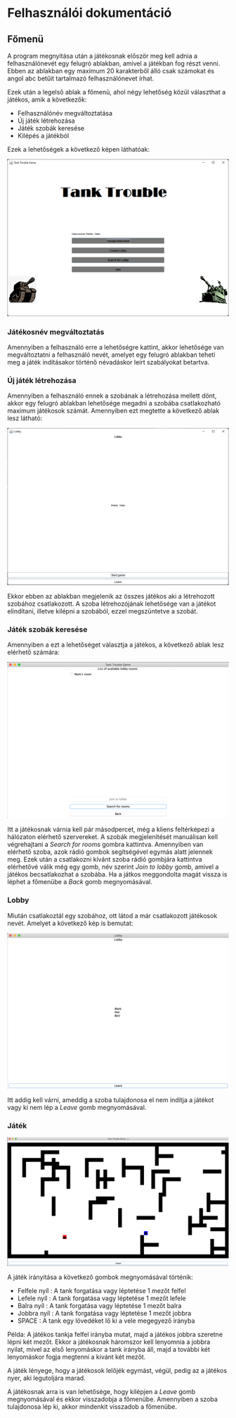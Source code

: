 # Felhasználói dokumentáció

## Főmenü

A program megnyitása után a játékosnak először meg kell adnia a felhasználónevét egy felugró ablakban, amivel a játékban fog részt venni. Ebben az ablakban egy maximum 20 karakterből álló csak számokat és angol abc betűit tartalmazó felhasználónevet írhat.

Ezek után a legelső ablak a főmenü, ahol négy lehetőség közül választhat a játékos, amik a következők:
- Felhasználónév megváltoztatása
- Új játék létrehozása
- Játék szobák keresése
- Kilépés a játékból

Ezek a lehetőségek a következő képen láthatóak:

![](img/welcome.png)

### Játékosnév megváltoztatás
Amennyiben a felhasználó erre a lehetőségre kattint, akkor lehetősége van megváltoztatni a felhasználó nevét, amelyet egy felugró ablakban teheti meg a játék indításakor történő névadáskor leírt szabályokat betartva.

### Új játék létrehozása

Amennyiben a felhasználó ennek a szobának a létrehozása mellett dönt, akkor egy felugró ablakban lehetősége megadni a szobába csatlakozható maximum játékosok számát. Amennyiben ezt megtette a következő ablak lesz látható:

![](img/lobby.png)

Ekkor ebben az ablakban megjelenik az összes játékos aki a létrehozott szobához csatlakozott. A szoba létrehozójának lehetősége van a játékot elindítani, illetve kilépni a szobából, ezzel megszüntetve a szobát.

### Játék szobák keresése

Amennyiben a ezt a lehetőséget választja a játékos, a következő ablak lesz elérhető számára:

![](img/room.png)

Itt a játékosnak várnia kell pár másodpercet, még a kliens feltérképezi a hálózaton elérhető szervereket. A szobák megjelenítését manuálisan kell végrehajtani a *Search for rooms* gombra kattintva. Amennyiben van elérhető szoba, azok rádió gombok segítségével egymás alatt jelennek meg. Ezek után a csatlakozni kívánt szoba rádió gombjára kattintva elérhetővé válik még egy gomb, név szerint  *Join to lobby* gomb, amivel a játékos becsatlakozhat a szobába. Ha a játkos meggondolta magát vissza is léphet a főmenübe a *Back* gomb megnyomásával.
### Lobby

Miután csatlakoztál egy szobához, ott látod a már csatlakozott játékosok nevét. Amelyet a következő kép is bemutat:

![](img/lobby_members.png)

Itt addig kell várni, ameddig a szoba tulajdonosa el nem indítja a játékot vagy ki nem lép a *Leave* gomb megnyomásával.

### Játék

![](img/game.png)

A játék irányítása a következő gombok megnyomásával történik:

- Felfele nyíl : A tank forgatása vagy léptetése 1 mezőt felfel
- Lefele nyíl : A tank forgatása vagy léptetése 1 mezőt lefele
- Balra nyíl : A tank forgatása vagy léptetése 1 mezőt balra
- Jobbra nyíl : A tank forgatása vagy léptetése 1 mezőt jobbra
- SPACE : A tank egy lövedéket lő ki a vele megegyező irányba

Példa: A játékos tankja felfel irányba mutat, majd a játékos jobbra szeretne lépni két mezőt. Ekkor a játékosnak háromszor kell lenyomnia a jobbra nyilat, mivel az első lenyomáskor a tank irányba áll, majd a további két lenyomáskor fogja megtenni a kívánt két mezőt.

A játék lényege, hogy a játékosok lelőjék egymást, végül, pedig az a játékos nyer, aki legutoljára marad.

A játékosnak arra is van lehetősége, hogy kilépjen a *Leave* gomb megnyomásával és ekkor visszadobja a főmenübe. Amennyiben a szoba tulajdonosa lép ki, akkor mindenkit visszadob a főmenübe.